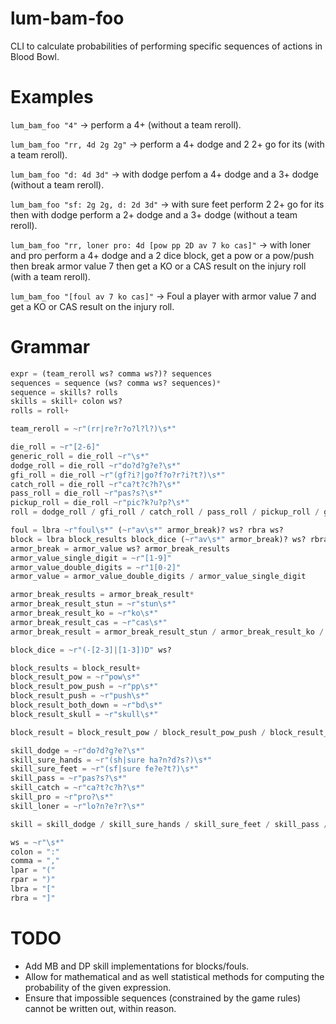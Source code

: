 # lum-bam-foo
CLI to calculate probabilities of performing specific sequences of actions in Blood Bowl.

# Examples
`lum_bam_foo "4"` -> perform a 4+ (without a team reroll).

`lum_bam_foo "rr, 4d 2g 2g"` -> perform a 4+ dodge and 2 2+ go for its (with a team reroll).

`lum_bam_foo "d: 4d 3d"` -> with dodge perfom a 4+ dodge and a 3+ dodge (without a team reroll).

`lum_bam_foo "sf: 2g 2g, d: 2d 3d"` ->  with sure feet perform 2 2+ go for its then with dodge perform a 2+ dodge and a 3+ dodge (without a team reroll).

`lum_bam_foo "rr, loner pro: 4d [pow pp 2D av 7 ko cas]"` -> with loner and pro perform a 4+ dodge and a 2 dice block, get a pow or a pow/push then break armor value 7 then get a KO or a CAS result on the injury roll (with a team reroll).

`lum_bam_foo "[foul av 7 ko cas]"` -> Foul a player with armor value 7 and get a KO or CAS result on the injury roll.

# Grammar
``` python
expr = (team_reroll ws? comma ws?)? sequences
sequences = sequence (ws? comma ws? sequences)*
sequence = skills? rolls
skills = skill+ colon ws?
rolls = roll+

team_reroll = ~r"(rr|re?r?o?l?l?)\s*"

die_roll = ~r"[2-6]"
generic_roll = die_roll ~r"\s*"
dodge_roll = die_roll ~r"do?d?g?e?\s*"
gfi_roll = die_roll ~r"(gf?i?|go?f?o?r?i?t?)\s*"
catch_roll = die_roll ~r"ca?t?c?h?\s*"
pass_roll = die_roll ~r"pas?s?\s*"
pickup_roll = die_roll ~r"pic?k?u?p?\s*"
roll = dodge_roll / gfi_roll / catch_roll / pass_roll / pickup_roll / generic_roll / block / foul

foul = lbra ~r"foul\s*" (~r"av\s*" armor_break)? ws? rbra ws?
block = lbra block_results block_dice (~r"av\s*" armor_break)? ws? rbra ws?
armor_break = armor_value ws? armor_break_results
armor_value_single_digit = ~r"[1-9]"
armor_value_double_digits = ~r"1[0-2]"
armor_value = armor_value_double_digits / armor_value_single_digit

armor_break_results = armor_break_result*
armor_break_result_stun = ~r"stun\s*"
armor_break_result_ko = ~r"ko\s*"
armor_break_result_cas = ~r"cas\s*"
armor_break_result = armor_break_result_stun / armor_break_result_ko / armor_break_result_cas

block_dice = ~r"(-[2-3]|[1-3])D" ws?

block_results = block_result+
block_result_pow = ~r"pow\s*"
block_result_pow_push = ~r"pp\s*"
block_result_push = ~r"push\s*"
block_result_both_down = ~r"bd\s*"
block_result_skull = ~r"skull\s*"

block_result = block_result_pow / block_result_pow_push / block_result_push / block_result_both_down / block_result_skull

skill_dodge = ~r"do?d?g?e?\s*"
skill_sure_hands = ~r"(sh|sure ha?n?d?s?)\s*"
skill_sure_feet = ~r"(sf|sure fe?e?t?)\s*"
skill_pass = ~r"pas?s?\s*"
skill_catch = ~r"ca?t?c?h?\s*"
skill_pro = ~r"pro?\s*"
skill_loner = ~r"lo?n?e?r?\s*"

skill = skill_dodge / skill_sure_hands / skill_sure_feet / skill_pass / skill_catch / skill_pro / skill_loner

ws = ~r"\s*"
colon = ":"
comma = ","
lpar = "("
rpar = ")"
lbra = "["
rbra = "]"
```

# TODO
- Add MB and DP skill implementations for blocks/fouls.
- Allow for mathematical and as well statistical methods for computing the probability of the given expression.
- Ensure that impossible sequences (constrained by the game rules) cannot be written out, within reason.
